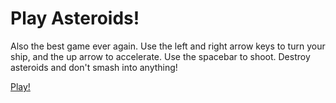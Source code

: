 Play Asteroids!
===========

Also the best game ever again.  Use the left and right arrow keys to turn your ship, and the up arrow to accelerate.  Use the spacebar to shoot.  Destroy asteroids and don't smash into anything!

[Play!][1]


[1]: https://htmlpreview.github.io/?https://github.com/kinsona/assignment_js_oop/blob/master/index.html